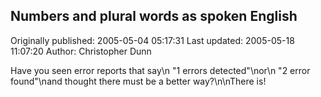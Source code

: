 ## Numbers and plural words as spoken English

Originally published: 2005-05-04 05:17:31
Last updated: 2005-05-18 11:07:20
Author: Christopher Dunn

Have you seen error reports that say\n  "1 errors detected"\nor\n  "2 error found"\nand thought there must be a better way?\n\nThere is!